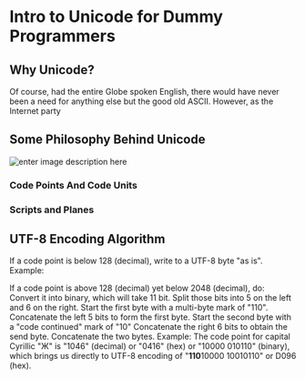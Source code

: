 # Intro to Unicode for Dummy Programmers

## Why Unicode?

Of course, had the entire Globe spoken English, there would have never been a need for anything else but the good old ASCII. However, as the Internet party

## Some Philosophy Behind Unicode

![enter image description here](https://lh3.googleusercontent.com/driTrANKja0TwszTgvDmmmLzRCryfCI5TGAj11gkI_PfxbNG3JVqszY282WWRLYdndv4AZL68Q9Q)


### Code Points And Code Units

### Scripts and Planes

## UTF-8 Encoding Algorithm

If  a code point is below 128 (decimal), write to a UTF-8 byte "as is".
Example: 

If a code point is above 128 (decimal) yet below 2048 (decimal), do:
Convert it into binary, which will take 11 bit.
Split those bits into 5 on the left and 6 on the right.
Start the first byte with a multi-byte mark of "110".
Concatenate the left 5 bits to form the first byte.
Start the second byte with a "code continued" mark of "10"
Concatenate the right 6 bits to obtain the send byte.
Concatenate the two bytes.
Example:
The code point for capital Cyrillic "Ж" is "1046" (decimal) or "0416" (hex) or "10000 010110" (binary), which brings us directly to UTF-8 encoding of "**110**10000 10010110" or D096 (hex).



<!--stackedit_data:
eyJoaXN0b3J5IjpbLTE1MjY4MzMwMzAsLTIwMTY2ODg4ODksMT
QyMjEwNzQ5LDk4ODgyNTk2NCwtMTU4ODc5NjY2XX0=
-->